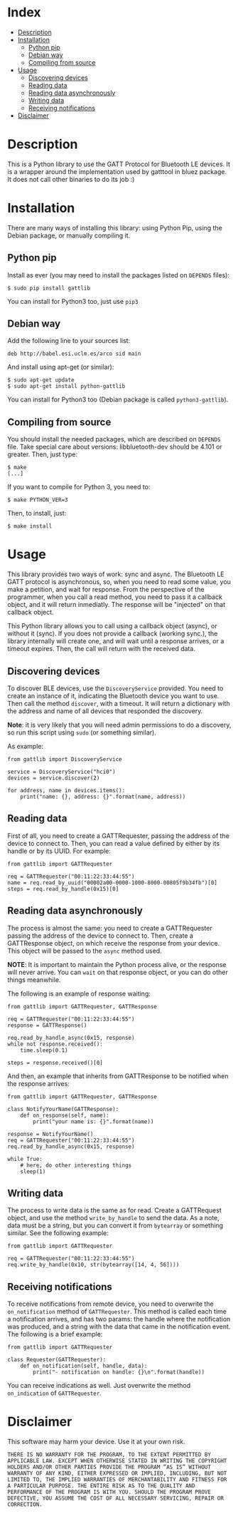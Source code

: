 Index
=======

* [Description](#markdown-header-description)
* [Installation](#markdown-header-installation)
    * [Python pip](#markdown-header-python-pip)
    * [Debian way](#markdown-header-debian-way)
    * [Compiling from source](#markdown-header-compiling-from-source)
* [Usage](#markdown-header-usage)
    * [Discovering devices](#markdown-header-discovering-devices)
    * [Reading data](#markdown-header-reading-data)
    * [Reading data asynchronously](#markdown-header-reading-data-asynchronously)
    * [Writing data](#markdown-header-writing-data)
    * [Receiving notifications](#markdown-header-receiving-notifications)
* [Disclaimer](#markdown-header-disclaimer)

Description
===========

This is a Python library to use the GATT Protocol for Bluetooth LE
devices. It is a wrapper around the implementation used by gatttool in
bluez package. It does not call other binaries to do its job :)

Installation
============

There are many ways of installing this library: using Python Pip,
using the Debian package, or manually compiling it.

Python pip
----------

Install as ever (you may need to install the packages listed on `DEPENDS` files):

    $ sudo pip install gattlib

You can install for Python3 too, just use `pip3`

Debian way
----------

Add the following line to your sources list:

    deb http://babel.esi.uclm.es/arco sid main

And install using apt-get (or similar):

    $ sudo apt-get update
    $ sudo apt-get install python-gattlib

You can install for Python3 too (Debian package is called `python3-gattlib`).

Compiling from source
---------------------

You should install the needed packages, which are described on `DEPENDS`
file. Take special care about versions: libbluetooth-dev should be
4.101 or greater. Then, just type:

    $ make
    [...]

If you want to compile for Python 3, you need to:

    $ make PYTHON_VER=3

Then, to install, just:

    $ make install

Usage
=====

This library provides two ways of work: sync and async. The Bluetooth
LE GATT protocol is asynchronous, so, when you need to read some
value, you make a petition, and wait for response. From the
perspective of the programmer, when you call a read method, you need
to pass it a callback object, and it will return inmediatly. The
response will be "injected" on that callback object.

This Python library allows you to call using a callback object
(async), or without it (sync). If you does not provide a callback
(working sync.), the library internally will create one, and will wait
until a response arrives, or a timeout expires. Then, the call will
return with the received data.

Discovering devices
-------------------

To discover BLE devices, use the `DiscoveryService` provided. You need
to create an instance of it, indicating the Bluetooth device you want
to use. Then call the method `discover`, with a timeout. It will
return a dictionary with the address and name of all devices that
responded the discovery.

**Note**: it is very likely that you will need admin permissions to do
a discovery, so run this script using `sudo` (or something similar).

As example:

    from gattlib import DiscoveryService

    service = DiscoveryService("hci0")
    devices = service.discover(2)

    for address, name in devices.items():
        print("name: {}, address: {}".format(name, address))

Reading data
------------

First of all, you need to create a GATTRequester, passing the address
of the device to connect to. Then, you can read a value defined by
either by its handle or by its UUID. For example:

    from gattlib import GATTRequester

    req = GATTRequester("00:11:22:33:44:55")
    name = req.read_by_uuid("00002a00-0000-1000-8000-00805f9b34fb")[0]
    steps = req.read_by_handle(0x15)[0]

Reading data asynchronously
--------------------------

The process is almost the same: you need to create a GATTRequester
passing the address of the device to connect to. Then, create a
GATTResponse object, on which receive the response from your
device. This object will be passed to the `async` method used.

**NOTE**: It is important to maintain the Python process alive, or the
response will never arrive. You can `wait` on that response object, or you
can do other things meanwhile.

The following is an example of response waiting:

    from gattlib import GATTRequester, GATTResponse

    req = GATTRequester("00:11:22:33:44:55")
    response = GATTResponse()

    req.read_by_handle_async(0x15, response)
    while not response.received():
        time.sleep(0.1)

    steps = response.received()[0]

And then, an example that inherits from GATTResponse to be notified
when the response arrives:

    from gattlib import GATTRequester, GATTResponse

    class NotifyYourName(GATTResponse):
        def on_response(self, name):
            print("your name is: {}".format(name))

    response = NotifyYourName()
    req = GATTRequester("00:11:22:33:44:55")
    req.read_by_handle_async(0x15, response)

    while True:
        # here, do other interesting things
        sleep(1)

Writing data
------------

The process to write data is the same as for read. Create a
GATTRequest object, and use the method `write_by_handle` to send the
data. As a note, data must be a string, but you can convert it from
`bytearray` or something similar. See the following example:

    from gattlib import GATTRequester

    req = GATTRequester("00:11:22:33:44:55")
    req.write_by_handle(0x10, str(bytearray([14, 4, 56])))

Receiving notifications
-----------------------

To receive notifications from remote device, you need to overwrite the
`on_notification` method of `GATTRequester`. This method is called
each time a notification arrives, and has two params: the handle where
the notification was produced, and a string with the data that came in
the notification event. The following is a brief example:

    from gattlib import GATTRequester

    class Requester(GATTRequester):
        def on_notification(self, handle, data):
            print("- notification on handle: {}\n".format(handle))

You can receive indications as well. Just overwrite the method
`on_indication` of `GATTRequester`.

Disclaimer
==========

This software may harm your device. Use it at your own risk.

    THERE IS NO WARRANTY FOR THE PROGRAM, TO THE EXTENT PERMITTED BY
    APPLICABLE LAW. EXCEPT WHEN OTHERWISE STATED IN WRITING THE COPYRIGHT
    HOLDERS AND/OR OTHER PARTIES PROVIDE THE PROGRAM “AS IS” WITHOUT
    WARRANTY OF ANY KIND, EITHER EXPRESSED OR IMPLIED, INCLUDING, BUT NOT
    LIMITED TO, THE IMPLIED WARRANTIES OF MERCHANTABILITY AND FITNESS FOR
    A PARTICULAR PURPOSE. THE ENTIRE RISK AS TO THE QUALITY AND
    PERFORMANCE OF THE PROGRAM IS WITH YOU. SHOULD THE PROGRAM PROVE
    DEFECTIVE, YOU ASSUME THE COST OF ALL NECESSARY SERVICING, REPAIR OR
    CORRECTION.